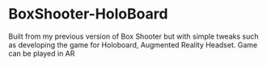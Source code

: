 # BoxShooter-HoloBoard
Built from my previous version of Box Shooter but with simple tweaks such as developing the game for Holoboard, Augmented Reality Headset. Game can be played in AR
